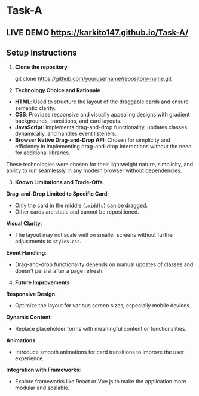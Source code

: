 # Task-A

## LIVE DEMO https://karkito147.github.io/Task-A/

## Setup Instructions

1. **Clone the repository**:

   git clone https://github.com/yourusername/repository-name.git

2. **Technology Choice and Rationale**
   
- **HTML**: Used to structure the layout of the draggable cards and ensure semantic clarity.
- **CSS**: Provides responsive and visually appealing designs with gradient backgrounds, transitions, and card layouts.
- **JavaScript**: Implements drag-and-drop functionality, updates classes dynamically, and handles event listeners.
- **Browser Native Drag-and-Drop API**: Chosen for simplicity and efficiency in implementing drag-and-drop interactions without the need for additional libraries.

These technologies were chosen for their lightweight nature, simplicity, and ability to run seamlessly in any modern browser without dependencies.

3. **Known Limitations and Trade-Offs**

**Drag-and-Drop Limited to Specific Card**:

- Only the card in the middle (`.middle`) can be dragged.
- Other cards are static and cannot be repositioned.

**Visual Clarity**:

- The layout may not scale well on smaller screens without further adjustments to `styles.css`.

**Event Handling**:

- Drag-and-drop functionality depends on manual updates of classes and doesn't persist after a page refresh.

4. **Future Improvements**

**Responsive Design**:

- Optimize the layout for various screen sizes, especially mobile devices.

**Dynamic Content**:

- Replace placeholder forms with meaningful content or functionalities.

**Animations**:

- Introduce smooth animations for card transitions to improve the user experience.

**Integration with Frameworks**:

- Explore frameworks like React or Vue.js to make the application more modular and scalable.
